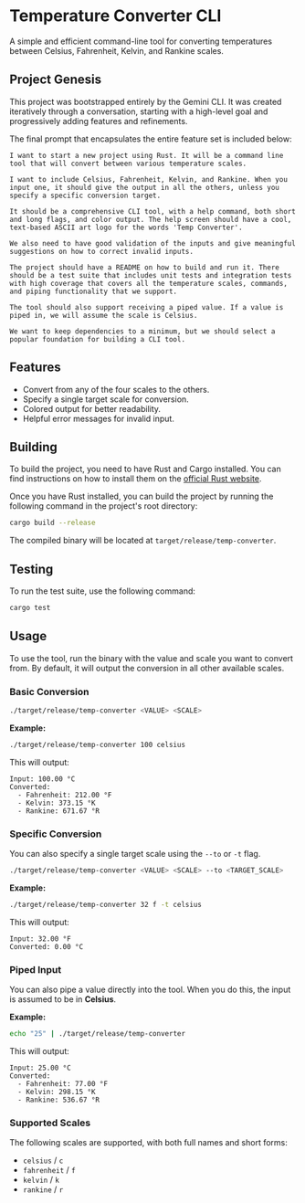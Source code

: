 # Temperature Converter CLI

A simple and efficient command-line tool for converting temperatures between Celsius, Fahrenheit, Kelvin, and Rankine scales.

## Project Genesis

This project was bootstrapped entirely by the Gemini CLI. It was created iteratively through a conversation, starting with a high-level goal and progressively adding features and refinements.

The final prompt that encapsulates the entire feature set is included below:

```
I want to start a new project using Rust. It will be a command line tool that will convert between various temperature scales.

I want to include Celsius, Fahrenheit, Kelvin, and Rankine. When you input one, it should give the output in all the others, unless you specify a specific conversion target.

It should be a comprehensive CLI tool, with a help command, both short and long flags, and color output. The help screen should have a cool, text-based ASCII art logo for the words 'Temp Converter'.

We also need to have good validation of the inputs and give meaningful suggestions on how to correct invalid inputs.

The project should have a README on how to build and run it. There should be a test suite that includes unit tests and integration tests with high coverage that covers all the temperature scales, commands, and piping functionality that we support.

The tool should also support receiving a piped value. If a value is piped in, we will assume the scale is Celsius.

We want to keep dependencies to a minimum, but we should select a popular foundation for building a CLI tool.
```

## Features

- Convert from any of the four scales to the others.
- Specify a single target scale for conversion.
- Colored output for better readability.
- Helpful error messages for invalid input.

## Building

To build the project, you need to have Rust and Cargo installed. You can find instructions on how to install them on the [official Rust website](https://www.rust-lang.org/tools/install).

Once you have Rust installed, you can build the project by running the following command in the project's root directory:

```bash
cargo build --release
```

The compiled binary will be located at `target/release/temp-converter`.

## Testing

To run the test suite, use the following command:

```bash
cargo test
```

## Usage

To use the tool, run the binary with the value and scale you want to convert from. By default, it will output the conversion in all other available scales.

### Basic Conversion

```bash
./target/release/temp-converter <VALUE> <SCALE>
```

**Example:**

```bash
./target/release/temp-converter 100 celsius
```

This will output:

```
Input: 100.00 °C
Converted:
  - Fahrenheit: 212.00 °F
  - Kelvin: 373.15 °K
  - Rankine: 671.67 °R
```

### Specific Conversion

You can also specify a single target scale using the `--to` or `-t` flag.

```bash
./target/release/temp-converter <VALUE> <SCALE> --to <TARGET_SCALE>
```

**Example:**

```bash
./target/release/temp-converter 32 f -t celsius
```

This will output:

```
Input: 32.00 °F
Converted: 0.00 °C
```

### Piped Input

You can also pipe a value directly into the tool. When you do this, the input is assumed to be in **Celsius**.

**Example:**

```bash
echo "25" | ./target/release/temp-converter
```

This will output:

```
Input: 25.00 °C
Converted:
  - Fahrenheit: 77.00 °F
  - Kelvin: 298.15 °K
  - Rankine: 536.67 °R
```

### Supported Scales

The following scales are supported, with both full names and short forms:

- `celsius` / `c`
- `fahrenheit` / `f`
- `kelvin` / `k`
- `rankine` / `r`
